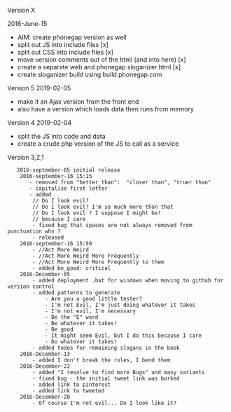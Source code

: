Version X

2016-June-15

- AIM: create phonegap version as well
- split out JS into include files [x]
- split out CSS into include files [x]
- move version comments out of the html (and into here) [x]
- create a separate web and phonegap sloganizer.html [x]
- create sloganizer build using build.phonegap.com

Version 5 2019-02-05

- make it an Ajax version from the front end
- also have a version which loads data then runs from memory

Version 4 2019-02-04

- split the JS into code and data
- create a crude php version of the JS to call as a service

Version 3,2,1

       2016-september-05 initial release
        2016-september-16 15:15
           - removed from "better_than":  "closer than", "truer than"
           - capitalise first letter
           - added
            // Do I look evil?
            // Do I look evil? I'm so much more than that
            // Do I look evil ? I suppose I might be!
            // because I care
            - fixed bug that spaces are not always removed from punctuation whn ?
            - released
        2016-september-16 15:50
            - //Act More Weird
            - //Act More Weird More Frequently
            - //Act More Weird More Frequently to them
            - added be_good: critical
        2016-December-05
            - added deployment .bat for windows when moving to github for version control
            - added patterns to generate
                - Are you a good little tester?
                - I'm not Evil, I'm just doing whatever it takes
                - I'm not evil, I'm necessary
                - Be the "E" word
                - Be whatever it takes!
                - Be good
                - It might seem Evil, but I do this because I care
                - Do whatever it takes!
            - added todos for remaining slogans in the book
        2016-December-13
            - added I don't break the rules, I bend them
        2016-December-22
            - added "I resolve to find more Bugs" and many variants
            - fixed bug - the initial tweet link was borked
            - added link to pinterest
            - added link to tweeted
        2016-December-28
            - Of course I'm not evil... Do I look like it?